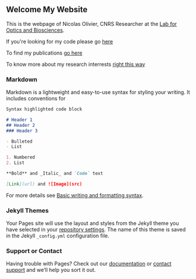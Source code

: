 ## Welcome My Website

This is the webpage of Nicolas Olivier, CNRS Researcher at the [Lab for Optics and Biosciences](https://portail.polytechnique.edu/lob/fr).

If you're looking for my code please go [here](https://github.com/NOLab)

To find my publications [go here](https://scholar.google.com/citations?user=1Ro9PnQAAAAJ)

To know more about my  research interrests [right this way](https://nolab.github.io/Hello-World/research.html)

### Markdown

Markdown is a lightweight and easy-to-use syntax for styling your writing. It includes conventions for

```markdown
Syntax highlighted code block

# Header 1
## Header 2
### Header 3

- Bulleted
- List

1. Numbered
2. List

**Bold** and _Italic_ and `Code` text

[Link](url) and ![Image](src)
```

For more details see [Basic writing and formatting syntax](https://docs.github.com/en/github/writing-on-github/getting-started-with-writing-and-formatting-on-github/basic-writing-and-formatting-syntax).

### Jekyll Themes

Your Pages site will use the layout and styles from the Jekyll theme you have selected in your [repository settings](https://github.com/NOLab/Hello-World/settings/pages). The name of this theme is saved in the Jekyll `_config.yml` configuration file.

### Support or Contact

Having trouble with Pages? Check out our [documentation](https://docs.github.com/categories/github-pages-basics/) or [contact support](https://support.github.com/contact) and we’ll help you sort it out.
